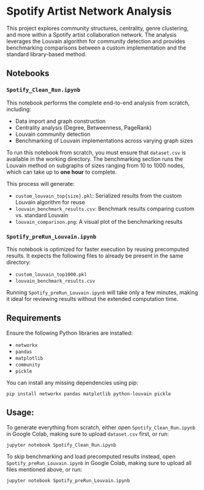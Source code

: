 # Spotify Artist Network Analysis

This project explores community structures, centrality, genre clustering, and more within a Spotify artist collaboration network. The analysis leverages the Louvain algorithm for community detection and provides benchmarking comparisons between a custom implementation and the standard library-based method.

## Notebooks

### `Spotify_Clean_Run.ipynb`
This notebook performs the complete end-to-end analysis from scratch, including:

- Data import and graph construction  
- Centrality analysis (Degree, Betweenness, PageRank)  
- Louvain community detection  
- Benchmarking of Louvain implementations across varying graph sizes

To run this notebook from scratch, you must ensure that `dataset.csv` is available in the working directory. The benchmarking section runs the Louvain method on subgraphs of sizes ranging from 10 to 1000 nodes, which can take up to **one hour** to complete.

This process will generate:

- `custom_louvain_top{size}.pkl`: Serialized results from the custom Louvain algorithm for reuse  
- `louvain_benchmark_results.csv`: Benchmark results comparing custom vs. standard Louvain  
- `louvain_comparison.png`: A visual plot of the benchmarking results

### `Spotify_preRun_Louvain.ipynb`
This notebook is optimized for faster execution by reusing precomputed results. It expects the following files to already be present in the same directory:

- `custom_louvain_top1000.pkl`  
- `louvain_benchmark_results.csv`  

Running `Spotify_preRun_Louvain.ipynb` will take only a few minutes, making it ideal for reviewing results without the extended computation time.

## Requirements

Ensure the following Python libraries are installed:

- `networkx`  
- `pandas`  
- `matplotlib`  
- `community`  
- `pickle`

You can install any missing dependencies using pip:

`pip install networkx pandas matplotlib python-louvain pickle`


## Usage:

To generate everything from scratch, either open `Spotify_Clean_Run.ipynb` in Google Colab, making sure to upload `dataset.csv` first, or run:

`jupyter notebook Spotify_Clean_Run.ipynb`

To skip benchmarking and load precomputed results instead, open `Spotify_preRun_Louvain.ipynb` in Google Colab, making sure to upload all files mentioned above, or run:

`jupyter notebook Spotify_preRun_Louvain.ipynb`
